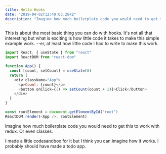 ```yaml
---
title: Hello Hooks
date: "2019-04-02T12:40:03.284Z"
description: "Imagine how much boilerplate code you would need to get this to work with redux."
---
```


This is about the most basic thing you can do with hooks. It's not all that interesting but what is exciting is how little code it takes to make this simple example work. --er, at least how little code I had to write to make this work.

```javascript
import React, { useState } from "react"
import ReactDOM from "react-dom"

function App() {
  const [count, setCount] = useState(0)
  return (
    <div className="App">
      <p>Count: {count}</p>
      <button onClick={() => setCount(count + 1)}>Click</button>
    </div>
  )
}

const rootElement = document.getElementById("root")
ReactDOM.render(<App />, rootElement)
```

Imagine how much boilerplate code you would need to get this to work with redux. Or even classes.

I made a little codesandbox for it but I think you can imagine how it works. I probably should have made a todo app.
